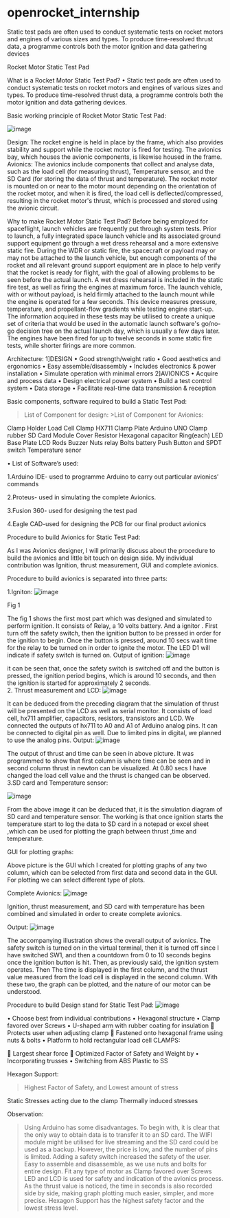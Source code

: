 # openrocket_internship
Static test pads are often used to conduct systematic tests on rocket motors and engines  of various sizes and types. To produce time-resolved thrust data, a programme controls  both the motor ignition and data gathering devices



Rocket Motor Static Test Pad 

What is a Rocket Motor Static Test Pad?
•	Static test pads are often used to conduct systematic tests on rocket motors and engines of various sizes and types. To produce time-resolved thrust data, a programme controls both the motor ignition and data gathering devices.


Basic working principle of Rocket Motor Static Test Pad:

 ![image](https://user-images.githubusercontent.com/11870995/191512656-11460595-9636-4088-8c0a-1971eb0b6e11.png)


Design: 
The rocket engine is held in place by the frame, which also provides stability and support while the rocket motor is fired for testing. The avionics bay, which houses the avionic components, is likewise housed in the frame.
Avionics: 
The avionics include components that collect and analyse data, such as the load cell (for measuring thrust), Temperature sensor, and the SD Card (for storing the data of thrust and temperature).
The rocket motor is mounted on or near to the motor mount depending on the orientation of the rocket motor, and when it is fired, the load cell is deflected/compressed, resulting in the rocket motor's thrust, which is processed and stored using the avionic circuit.

Why to make Rocket Motor Static Test Pad?
Before being employed for spaceflight, launch vehicles are frequently put through system tests. Prior to launch, a fully integrated space launch vehicle and its associated ground support equipment go through a wet dress rehearsal and a more extensive static fire. During the WDR or static fire, the spacecraft or payload may or may not be attached to the launch vehicle, but enough components of the rocket and all relevant ground support equipment are in place to help verify that the rocket is ready for flight, with the goal of allowing problems to be seen before the actual launch. A wet dress rehearsal is included in the static fire test, as well as firing the engines at maximum force. The launch vehicle, with or without payload, is held firmly attached to the launch mount while the engine is operated for a few seconds. This device measures pressure, temperature, and propellant-flow gradients while testing engine start-up. The information acquired in these tests may be utilised to create a unique set of criteria that would be used in the automatic launch software's go/no-go decision tree on the actual launch day, which is usually a few days later. The engines have been fired for up to twelve seconds in some static fire tests, while shorter firings are more common.


Architecture:
1]DESIGN
•	Good strength/weight ratio
•	Good aesthetics and ergonomics
•	Easy assemble/disassembly
•	Includes electronics & power installation
•	Simulate operation with minimal errors
2]AVIONICS
•	Acquire and process data
•	Design electrical power system
•	Build a test control system
•	Data storage
•	Facilitate real-time data transmission & reception



Basic components, software required to build a Static Test Pad:

>List of Component for design:                      >List of Component for Avionics:

Clamp Holder                                                                    Load Cell
Clamp	                            HX711 
Clamp Plate                                                                       Arduino UNO 
      Clamp rubber                                                                    SD Card Module 
Cover	Resistor
Hexagonal	capacitor
Ring(each)	LED
Base Plate	LCD
Rods	Buzzer
Nuts	relay
Bolts	battery
	Push Button and SPDT switch
 	Temperature senor


•	List of Software’s used:

1.Arduino IDE- used to programme Arduino to carry out particular avionics’ commands

2.Proteus- used in simulating the complete Avionics.

3.Fusion 360- used for designing the test pad

4.Eagle CAD-used for designing the PCB for our final product avionics
          
	
Procedure to build Avionics for Static Test Pad:

As I was Avionics designer, I will primarily discuss about the procedure to build the avionics and little bit touch on design side. My individual contribution was Ignition, thrust measurement, GUI and complete avionics.

Procedure to build avionics is separated into three parts:

1.Igniton:
 ![image](https://user-images.githubusercontent.com/11870995/191512732-169502ee-7864-4ffa-8fbb-4dc046ca0437.png)

Fig 1

The fig 1 shows the first most part which was designed and simulated to perform ignition.
It consists of Relay, a 10 volts battery. And a ignitor . First turn off the safety switch, then the ignition button to be pressed in order for the ignition to begin. Once the button is pressed, around 10 secs wait time for the relay to be turned on in order to ignite the motor. The LED D1 will indicate if safety switch is turned on.
Output of ignition:
 ![image](https://user-images.githubusercontent.com/11870995/191512763-aab7f21a-0c60-4ab8-be1d-7f750e7f0214.png)

it can be seen that, once the safety switch is switched off and the button is pressed, the ignition period begins, which is around 10 seconds, and then the ignition is started for approximately 2 seconds.	
2. Thrust measurement and LCD:
 ![image](https://user-images.githubusercontent.com/11870995/191512804-e5951433-3e89-462f-8f95-bf10d020a728.png)

It can be deduced from the preceding diagram that the simulation of thrust will be presented on the LCD as well as serial monitor. It consists of load cell, hx711 amplifier, capacitors, resistors, transistors and LCD. We connected the outputs of hx711 to A0 and A1 of Arduino analog pins. It can be connected to digital pin as well. Due to limited pins in digital, we planned to use the analog pins.
Output:
 ![image](https://user-images.githubusercontent.com/11870995/191512829-d001b9cd-a997-4956-b153-4dfc22134bd8.png)

The output of thrust and time can be seen in above picture. It was programmed to show that first column is where time can be seen and in second column thrust in newton can be visualized. At 0.80 secs I have changed the load cell value and the thrust is changed can be observed.
3.SD card and Temperature sensor:
 
![image](https://user-images.githubusercontent.com/11870995/191512863-201ae335-65b5-42ff-8a33-608ddff68fb7.png)

From the above image it can be deduced that, it is the simulation diagram of SD card and temperature sensor. The working is that once ignition starts the temperature start to log the data to SD card in a notepad or excel sheet ,which can be used for plotting the graph between thrust ,time and temperature.

GUI for plotting graphs:
 
Above picture is the GUI which I created for plotting graphs of any two column, which can be selected from first data and second data in the GUI. For plotting we can select different type of plots.

Complete Avionics:
![image](https://user-images.githubusercontent.com/11870995/191512906-7ddeae1f-aeb9-48b7-9b2f-7b8ccec8637a.png)

 
Ignition, thrust measurement, and SD card with temperature has been combined and simulated in order to create complete avionics.

Output:
 ![image](https://user-images.githubusercontent.com/11870995/191512932-c3789bba-2af8-4bb1-a4bf-d7ad8bd5bd32.png)


The accompanying illustration shows the overall output of avionics. The safety switch is turned on in the virtual terminal, then it is turned off since I have switched SW1, and then a countdown from 0 to 10 seconds begins once the ignition button is hit. Then, as previously said, the ignition system operates. Then The time is displayed in the first column, and the thrust value measured from the load cell is displayed in the second column. With these two, the graph can be plotted, and the nature of our motor can be understood.
 
Procedure to build Design stand for Static Test Pad:
![image](https://user-images.githubusercontent.com/11870995/191513067-85f2d946-cccd-4c34-954e-f55a76a756cc.png)

 
•	Choose best from individual contributions
•	Hexagonal structure
•	Clamp favored over Screws
•	U-shaped arm with rubber coating for insulation
	Protects user when adjusting clamp
	Fastened onto hexagonal frame using nuts & bolts
•	Platform to hold rectangular load cell
CLAMPS:












	Largest shear force
	Optimized Factor of Safety and Weight by 
•	Incorporating trusses
•	Switching from ABS Plastic to SS

Hexagon Support:
>Highest Factor of Safety, and Lowest amount of stress









Static Stresses acting due to the clamp        	 Thermally induced stresses



Observation:


>Using Arduino has some disadvantages. To begin with, it is clear that the only way to obtain data is to transfer it to an SD card. The WIFI module might be utilised for live streaming and the SD card could be used as a backup. However, the price is low, and the number of pins is limited.
>Adding a safety switch increased the safety of the user.
>Easy to assemble and disassemble, as we use nuts and bolts for entire design.
>Fit any type of motor as Clamp favored over Screws
>LED and LCD is used for safety and indication of the avionics process.
> As the thrust value is noticed, the time in seconds is also recorded side by side, making graph plotting much easier, simpler, and more precise.
> Hexagon Support has the highest safety factor and the lowest stress level.

